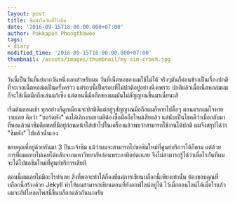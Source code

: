 ```yaml
---
layout: post
title: ซิมพังในวันที่ไร้เน็ต
date: '2016-09-15T18:00:00.000+07:00'
author: Pakkapon Phongthawee
tags:
- diary
modified_time: '2016-09-15T18:00:00.000+07:00'
thumbnail: /assets/images/thumbnail/my-sim-crash.jpg
---
```

วันนี้เป็นวันที่แย่มากวันหนึ่งเลยสำหรับผม วันที่เน็ตหอของผมใช้ไม่ได้ จริงๆมันก็ค่อนข้างเป็นเรื่องปกติที่จะเจอเน็ตหอล่มเป็นครั้งคราว แต่รอบนี้เป็นรอบที่ไม่ปกติอยู่อย่างนึงเพราะ ปกติแล้วเมื่อเน็ตหอล่มผมก็จะใช้เน็ตมือถือเล่นแก้เซ็ง แต่ตอนนี้มือถือของผมมันไม่สัญญาณขึ้นมาเนี่ยนะสิ

เริ่มต้นตอนเช้า ทุกอย่างก็ดูเหมือนจะปกติดีแต่อยู่ๆสัญญาณมือถือผมก็หายไปดื้อๆ ตอนแรกผมใจหายวาบเลย คิดว่า "บอร์ดพัง" คงได้เลิกงามยามดีต้องซื้อมือถือใหม่เสียแล้ว แต่นับเป็นโชคดีว่าเมื่อกลับมาที่หอแล้วนำซิมดีแทคที่มีอยู่ก่อนหน้าใส่เข้าไปในเครื่องแล้วพบว่าสามารถใช้งานได้ปกติ ผมจึงสรุปได้ว่า "ซิมพัง" ไปแล้วนั่นเอง

ขอบคุณที่อยู่ด้วยกันมา 3 ปีนะเจ้าซิม แม้ว่าผมจะสามารถไปขอซิมใหม่ที่ศูนย์บริการได้ก็ตาม แต่ด้วยการที่ผมแทบไม่เคยได้กลับจากมหาวิทยาลัยก่อนพระอาทิตย์ตกเลย จึงไม่สามารถรู้ได้ว่าเมื่อไรกันที่ผมจะได้ไปขอซิมใหม่ที่ศูนย์บริการเสียที

ตอนนี้ผมเลยไม่มีอะไรทำเลย สิ่งที่พอจะทำได้ก็คงทีแค่การเขียนบล็อกนี้เพียงเท่านั้น ต้องขอบคุณที่บล็อกนี้สร้างด้วย Jekyll ทำให้ผมสามารถเขียนตอนที่ยังออฟไลน์อยู่ได้ ไว้เมื่อออนไลน์ได้เมื่อไรแล้วผมจะอัปโหลดโพสนี้ขึ้นบล็อกแล้วกันนะครับ

